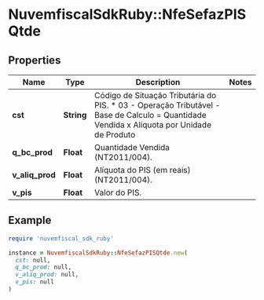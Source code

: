 # NuvemfiscalSdkRuby::NfeSefazPISQtde

## Properties

| Name | Type | Description | Notes |
| ---- | ---- | ----------- | ----- |
| **cst** | **String** | Código de Situação Tributária do PIS.  * 03 - Operação Tributável - Base de Calculo &#x3D; Quantidade Vendida x Alíquota por Unidade de Produto |  |
| **q_bc_prod** | **Float** | Quantidade Vendida  (NT2011/004). |  |
| **v_aliq_prod** | **Float** | Alíquota do PIS (em reais) (NT2011/004). |  |
| **v_pis** | **Float** | Valor do PIS. |  |

## Example

```ruby
require 'nuvemfiscal_sdk_ruby'

instance = NuvemfiscalSdkRuby::NfeSefazPISQtde.new(
  cst: null,
  q_bc_prod: null,
  v_aliq_prod: null,
  v_pis: null
)
```

